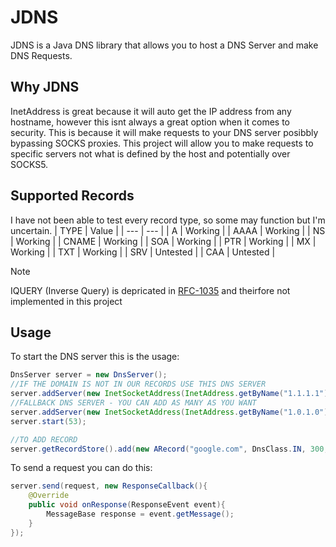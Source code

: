 JDNS
=====
JDNS is a Java DNS library that allows you to host a DNS Server and make DNS Requests.

Why JDNS
-----
InetAddress is great because it will auto get the IP address from any hostname, however this isnt always a great option when it comes to security. This is because it will make requests to your DNS server posibbly bypassing SOCKS proxies.
This project will allow you to make requests to specific servers not what is defined by the host and potentially over SOCKS5.

Supported Records
-----
I have not been able to test every record type, so some may function but I'm uncertain.
| TYPE | Value |
| --- | --- |
| A | Working |
| AAAA | Working |
| NS | Working |
| CNAME | Working |
| SOA | Working |
| PTR | Working |
| MX | Working |
| TXT | Working |
| SRV | Untested |
| CAA | Untested |

> [!NOTE]
> IQUERY (Inverse Query) is depricated in [RFC-1035](https://datatracker.ietf.org/doc/html/rfc3425) and theirfore not implemented in this project

Usage
-----
To start the DNS server this is the usage:
```java
DnsServer server = new DnsServer();
//IF THE DOMAIN IS NOT IN OUR RECORDS USE THIS DNS SERVER
server.addServer(new InetSocketAddress(InetAddress.getByName("1.1.1.1"), 53));
//FALLBACK DNS SERVER - YOU CAN ADD AS MANY AS YOU WANT
server.addServer(new InetSocketAddress(InetAddress.getByName("1.0.1.0"), 53));
server.start(53);

//TO ADD RECORD
server.getRecordStore().add(new ARecord("google.com", DnsClass.IN, 300, InetAddress.getByName("127.0.0.1")));
```

To send a request you can do this:
```java
server.send(request, new ResponseCallback(){
    @Override
    public void onResponse(ResponseEvent event){
        MessageBase response = event.getMessage();
    }
});
```

